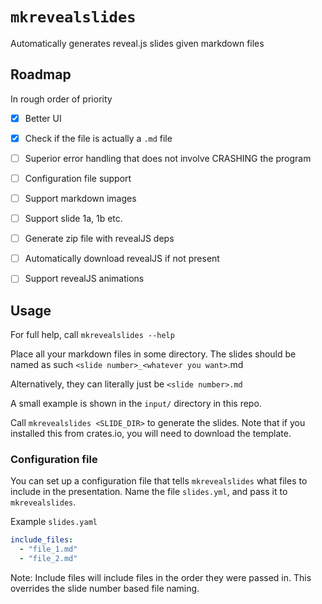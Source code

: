 # `mkrevealslides`

Automatically generates reveal.js slides given markdown files

## Roadmap

In rough order of priority

- [x] Better UI
- [x] Check if the file is actually a `.md` file
- [ ] Superior error handling that does not involve CRASHING the program
- [ ] Configuration file support
- [ ] Support markdown images
- [ ] Support slide 1a, 1b etc.
- [ ] Generate zip file with revealJS deps
- [ ] Automatically download revealJS if not present 
- [ ] Support revealJS animations



## Usage

For full help, call `mkrevealslides --help`


Place all your markdown files in some directory.
The slides should be named as such
`<slide number>_<whatever you want>`.md

Alternatively, they can literally just be `<slide number>.md`

A small example is shown in the `input/` directory in this repo.

Call `mkrevealslides <SLIDE_DIR>` to generate the slides. Note that
if you installed this from crates.io, you will need to download the template.

### Configuration file
You can set up a configuration file that tells `mkrevealslides`
what files to include in the presentation. Name the file
`slides.yml`, and pass it to `mkrevealslides`.

Example `slides.yaml`
```yaml
include_files:
  - "file_1.md"
  - "file_2.md"
```

Note: Include files will include files in the order they were passed in.
This overrides the slide number based file naming.